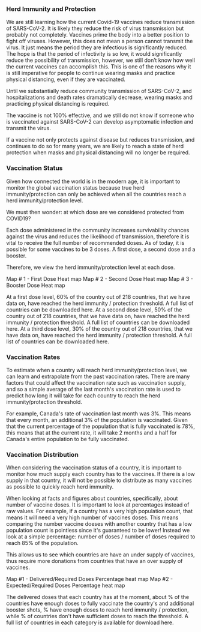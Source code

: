 ### Herd Immunity and Protection

We are still learning how the current Covid-19 vaccines reduce transmission of SARS-CoV-2. It is likely they reduce the risk of virus transmission but probably not completely. Vaccines prime the body into a better position to fight off viruses. However, this does not mean a person cannot transmit the virus. It just means the period they are infectious is significantly reduced. The hope is that the period of infectivity is so low, it would significantly reduce the possibility of transmission, however, we still don’t know how well the current vaccines can accomplish this. This is one of the reasons why it is still imperative for people to continue wearing masks and practice physical distancing, even if they are vaccinated.

Until we substantially reduce community transmission of SARS-CoV-2, and hospitalizations and death rates dramatically decrease, wearing masks and practicing physical distancing is required.

The vaccine is not 100% effective, and we still do not know if someone who is vaccinated against SARS-CoV-2 can develop asymptomatic infection and transmit the virus.

If a vaccine not only protects against disease but reduces transmission, and continues to do so for many years, we are likely to reach a state of herd protection when masks and physical distancing will no longer be required.

### Vaccination Status

Given how connected the world is in the modern age, it is important to monitor the global vaccination status because true herd immunity/protection can only be achieved when all the countries reach a herd immunity/protection level.

We must then wonder: at which dose are we considered protected from COVID19?

Each dose administered in the community increases survivability chances against the virus and reduces the likelihood of transmission, therefore it is vital to receive the full number of recommended doses. As of today, it is possible for some vaccines to be 3 doses. A first dose, a second dose and a booster.

Therefore, we view the herd immunity/protection level at each dose.

Map # 1 - First Dose Heat map
Map # 2 - Second Dose Heat map
Map # 3 - Booster Dose Heat map

At a first dose level, 60% of the country out of 218 countries, that we have data on, have reached the herd immunity / protection threshold. A full list of countries can be downloaded here.
At a second dose level, 50% of the country out of 218 countries, that we have data on, have reached the herd immunity / protection threshold. A full list of countries can be downloaded here.
At a third dose level, 30% of the country out of 218 countries, that we have data on, have reached the herd immunity / protection threshold. A full list of countries can be downloaded here.

### Vaccination Rates

To estimate when a country will reach herd immunity/protection level, we can learn and extrapolate from the past vaccination rates. There are many factors that could affect the vaccination rate such as vaccination supply, and so a simple average of the last month's vaccination rate is used to predict how long it will take for each country to reach the herd immunity/protection threshold.

For example, Canada's rate of vaccination last month was 3%. This means that every month, an additional 3% of the population is vaccinated. Given that the current percentage of the population that is fully vaccinated is 78%, this means that at the current rate, it will take 2 months and a half for Canada's entire population to be fully vaccinated.

### Vaccination Distribution

When considering the vaccination status of a country, it is important to monitor how much supply each country has to the vaccines. If there is a low supply in that country, it will not be possible to distribute as many vaccines as possible to quickly reach herd immunity.

When looking at facts and figures about countries, specifically, about number of vaccine doses. It is important to look at percentages instead of raw values. For example, if a country has a very high population count, that means it will need a very high number of vaccines doses. This means comparing the number vaccine doeses with another country that has a low population count is pointless since it's guaranteed to be lower! Instead we look at a simple percentage:
number of doses / number of doses required to reach 85% of the population.

This allows us to see which countries are have an under supply of vaccines, thus require more donations from countries that have an over supply of vaccines.

Map #1 - Delivered/Required Doses Percentage heat map
Map #2 - Expected/Required Doses Percentage heat map

The delivered doses that each country has at the moment, about % of the countries have enough doses to fully vaccinate the country's and additional booster shots, % have enough doses to reach herd immunity / protection, while % of countries don't have sufficient doses to reach the threshold. A full list of countries in each category is available for download here.

